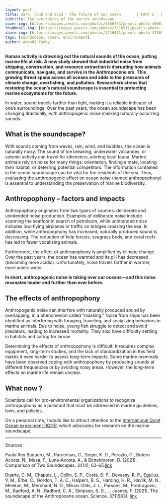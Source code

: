 ```yaml
---
layout: post
title: Dark, loud and acid - the future of our ocean       | PART 2 - Loud
subtitle: The overtaking of the marine soundscape
cover-img: [https://images.pexels.com/photos/4666753/pexels-photo-4666753.jpeg]
thumbnail-img: [https://images.pexels.com/photos/3216911/pexels-photo-3216911.jpeg]
share-img: [https://images.pexels.com/photos/3216911/pexels-photo-3216911.jpeg]
tags: [soundscape, ocean, environment]
author: Anandi Tamby
---
```

**Human activity is drowning out the natural sounds of the ocean, putting marine life at risk. A new study showed that industrial noise from shipping, construction, and resource extraction is disrupting how animals communicate, navigate, and survive in the Anthropocene era. This growing threat spans across all oceans and adds to the pressures of climate change, overfishing, and pollution. Researchers stress that restoring the ocean’s natural soundscape is essential to protecting marine ecosystems for the future.**

In water, sound travels farther than light, making it a reliable indicator of one’s surroundings. Over the past years, the ocean soundscape has been changing drastically, with anthropogenic noise masking naturally occurring sounds.

## What is the soundscape?

With sounds coming from waves, rain, wind, and bubbles, the ocean is naturally noisy. The sound of ice breaking, underwater volcanoes, or seismic activity can travel for kilometers, alerting local fauna. Marine animals rely on noise for many things: orientation, finding a mate, locating their habitat, or deterring potential competitors. The information contained in the ocean soundscape can be vital for the residents of the sea. Thus, evaluating the anthropogenic effect on ocean noise (named anthropophony) is essential to understanding the preservation of marine biodiversity.

## Anthropophony – factors and impacts

Anthropophony originates from two types of sources: deliberate and unintended noise production. Examples of deliberate noise include scanning the seafloor in search of petroleum, while unintended noise includes low-flying airplanes or traffic on bridges crossing the sea.
In addition, while anthropophony has increased, naturally produced sound is decreasing. The reduction of kelp forests, seagrass beds, and coral reefs has led to fewer vocalizing animals.

Furthermore, the effect of anthropophony is amplified by climate change. Over the past years, the ocean has warmed and its pH has decreased (becoming more acidic). Unfortunately, noise travels farther in warmer, more acidic water.

**In short, anthropogenic noise is taking over our oceans—and this noise resonates louder and further than ever before.**

## The effects of anthropophony

Anthropogenic noise can interfere with naturally produced sound by overlapping, in a phenomenon called “masking.” Noise from ships has been identified as interfering with foraging, traveling, and socializing behaviors in marine animals. Due to noise, young fish struggle to detect and avoid predators, leading to increased mortality. They also have difficulty settling in habitats and caring for larvae.

Determining the effects of anthropophony is difficult. It requires complex equipment, long-term studies, and the lack of standardization in this field makes it even harder to assess long-term impacts. Some marine mammals have been observed coping with anthropophony by producing sounds at different frequencies or by avoiding noisy areas. However, the long-term effects on marine life remain unclear.

## What now ?
Scientists call for pro-environmental organizations to recognize anthropophony as a pollutant that must be addressed in marine guidelines, laws, and policies.

On a personal note, I would like to attract attention to the [International Quiet Ocean experiment (IQOE)](https://iqoe.org/links/websites) which advocates for research on the marine soundscape.
________________________
Sources :

Paula Rey Baquero, M., Parcerisas, C., Seger, K. D., Perazio, C., Botero Acosta, N., Mesa, F., Luna-Acosta, A., & Botteldooren, D. (2021). Comparison of Two Soundscapes. 34(4), 62–65.[link](https://doi.org/10.2307/27217344)

Duarte, C. M., Chapuis, L., Collin, S. P., Costa, D. P., Devassy, R. P., Eguiluz, V. M., Erbe, C., Gordon, T. A. C., Halpern, B. S., Harding, H. R., Havlik, M. N., Meekan, M., Merchant, N. D., Miksis-Olds, J. L., Parsons, M., Predragovic, M., Radford, A. N., Radford, C. A., Simpson, S. D., … Juanes, F. (2021). The soundscape of the Anthropocene ocean. Science. 371(583). [link](https://doi.org/10.1126/science.aba4658) 

 

